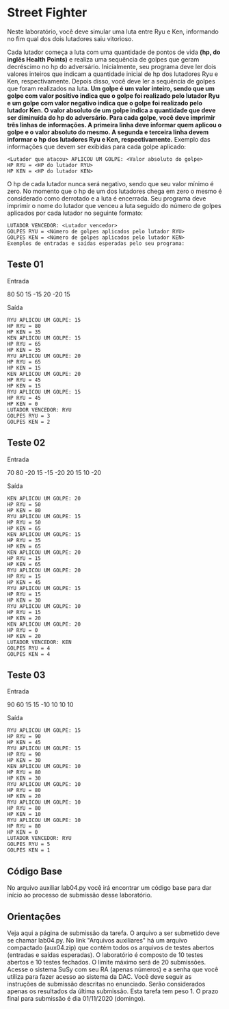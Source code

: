 # Street Fighter


Neste laboratório, você deve simular uma luta entre Ryu e Ken, informando no fim qual dos dois lutadores saiu vitorioso.

Cada lutador começa a luta com uma quantidade de pontos de vida **(hp, do inglês Health Points)** e realiza uma sequência de golpes que geram decréscimo no hp do adversário. Inicialmente, seu programa deve ler dois valores inteiros que indicam a quantidade inicial de hp dos lutadores Ryu e Ken, respectivamente. Depois disso, você deve ler a sequência de golpes que foram realizados na luta. **Um golpe é um valor inteiro, sendo que um golpe com valor positivo indica que o golpe foi realizado pelo lutador Ryu e um golpe com valor negativo indica que o golpe foi realizado pelo lutador Ken. O valor absoluto de um golpe indica a quantidade que deve ser diminuída do hp do adversário. Para cada golpe, você deve imprimir três linhas de informações. A primeira linha deve informar quem aplicou o golpe e o valor absoluto do mesmo. A segunda e terceira linha devem informar o hp dos lutadores Ryu e Ken, respectivamente.** Exemplo das informações que devem ser exibidas para cada golpe aplicado:

```
<Lutador que atacou> APLICOU UM GOLPE: <Valor absoluto do golpe>
HP RYU = <HP do lutador RYU>
HP KEN = <HP do lutador KEN>
```

O hp de cada lutador nunca será negativo, sendo que seu valor mínimo é zero. No momento que o hp de um dos lutadores chega em zero o mesmo é considerado como derrotado e a luta é encerrada. Seu programa deve imprimir o nome do lutador que venceu a luta seguido do número de golpes aplicados por cada lutador no seguinte formato:

```
LUTADOR VENCEDOR: <Lutador vencedor>
GOLPES RYU = <Número de golpes aplicados pelo lutador RYU>
GOLPES KEN = <Número de golpes aplicados pelo lutador KEN>
Exemplos de entradas e saídas esperadas pelo seu programa:
```

## Teste 01

Entrada


80
50
15
-15
20
-20
15


Saída

```
RYU APLICOU UM GOLPE: 15
HP RYU = 80
HP KEN = 35
KEN APLICOU UM GOLPE: 15
HP RYU = 65
HP KEN = 35
RYU APLICOU UM GOLPE: 20
HP RYU = 65
HP KEN = 15
KEN APLICOU UM GOLPE: 20
HP RYU = 45
HP KEN = 15
RYU APLICOU UM GOLPE: 15
HP RYU = 45
HP KEN = 0
LUTADOR VENCEDOR: RYU
GOLPES RYU = 3
GOLPES KEN = 2
```

## Teste 02
Entrada

70 80 -20 15 -15 -20 20 15 10 -20

Saída

```
KEN APLICOU UM GOLPE: 20
HP RYU = 50
HP KEN = 80
RYU APLICOU UM GOLPE: 15
HP RYU = 50
HP KEN = 65
KEN APLICOU UM GOLPE: 15
HP RYU = 35
HP KEN = 65
KEN APLICOU UM GOLPE: 20
HP RYU = 15
HP KEN = 65
RYU APLICOU UM GOLPE: 20
HP RYU = 15
HP KEN = 45
RYU APLICOU UM GOLPE: 15
HP RYU = 15
HP KEN = 30
RYU APLICOU UM GOLPE: 10
HP RYU = 15
HP KEN = 20
KEN APLICOU UM GOLPE: 20
HP RYU = 0
HP KEN = 20
LUTADOR VENCEDOR: KEN
GOLPES RYU = 4
GOLPES KEN = 4
```

## Teste 03

Entrada

90 60 15 15 -10 10 10 10

Saída

```
RYU APLICOU UM GOLPE: 15
HP RYU = 90
HP KEN = 45
RYU APLICOU UM GOLPE: 15
HP RYU = 90
HP KEN = 30
KEN APLICOU UM GOLPE: 10
HP RYU = 80
HP KEN = 30
RYU APLICOU UM GOLPE: 10
HP RYU = 80
HP KEN = 20
RYU APLICOU UM GOLPE: 10
HP RYU = 80
HP KEN = 10
RYU APLICOU UM GOLPE: 10
HP RYU = 80
HP KEN = 0
LUTADOR VENCEDOR: RYU
GOLPES RYU = 5
GOLPES KEN = 1
```

## Código Base
No arquivo auxiliar lab04.py você irá encontrar um código base para dar início ao processo de submissão desse laboratório.

## Orientações

Veja aqui a página de submissão da tarefa.
O arquivo a ser submetido deve se chamar lab04.py.
No link "Arquivos auxiliares" há um arquivo compactado (aux04.zip) que contém todos os arquivos de testes abertos (entradas e saídas esperadas).
O laboratório é composto de 10 testes abertos e 10 testes fechados.
O limite máximo será de 20 submissões.
Acesse o sistema SuSy com seu RA (apenas números) e a senha que você utiliza para fazer acesso ao sistema da DAC.
Você deve seguir as instruções de submissão descritas no enunciado.
Serão considerados apenas os resultados da última submissão.
Esta tarefa tem peso 1.
O prazo final para submissão é dia 01/11/2020 (domingo).